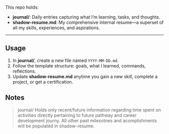 This repo holds:

- **journal/**: Daily entries capturing what I’m learning, tasks, and thoughts.
- **shadow-resume.md**: My comprehensive internal resume—a superset of all my skills, experiences, and aspirations.

---

## Usage

1. In **journal/**, create a new file named `YYYY‑MM‑DD.md`.
2. Follow the template structure: goals, what I learned, commands, reflections.
3. Update **shadow-resume.md** anytime you gain a new skill, complete a project, or get a certification.

## Notes
>journal/ Holds only recent/future information regarding time spent on activities directly pertaining to future pathway and career development journy. All other past milesotnes and acomplishments will be populated in shadow-resume.
<!--stackedit_data:
eyJoaXN0b3J5IjpbLTM3MzIxNjk3MV19
-->